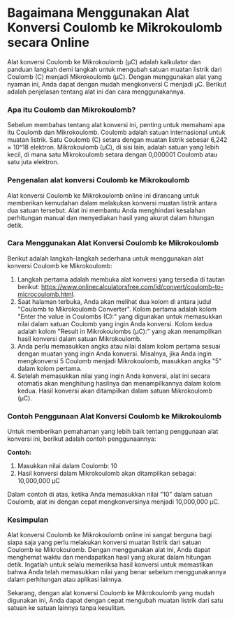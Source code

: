 Bagaimana Menggunakan Alat Konversi Coulomb ke Mikrokoulomb secara Online
=========================================================================

Alat konversi Coulomb ke Mikrokoulomb (µC) adalah kalkulator dan panduan langkah demi langkah untuk mengubah satuan muatan listrik dari Coulomb (C) menjadi Mikrokoulomb (µC). Dengan menggunakan alat yang nyaman ini, Anda dapat dengan mudah mengkonversi C menjadi µC. Berikut adalah penjelasan tentang alat ini dan cara menggunakannya.

### Apa itu Coulomb dan Mikrokoulomb?

Sebelum membahas tentang alat konversi ini, penting untuk memahami apa itu Coulomb dan Mikrokoulomb. Coulomb adalah satuan internasional untuk muatan listrik. Satu Coulomb (C) setara dengan muatan listrik sebesar 6,242 × 10^18 elektron. Mikrokoulomb (µC), di sisi lain, adalah satuan yang lebih kecil, di mana satu Mikrokoulomb setara dengan 0,000001 Coulomb atau satu juta elektron.

### Pengenalan alat konversi Coulomb ke Mikrokoulomb

Alat konversi Coulomb ke Mikrokoulomb online ini dirancang untuk memberikan kemudahan dalam melakukan konversi muatan listrik antara dua satuan tersebut. Alat ini membantu Anda menghindari kesalahan perhitungan manual dan menyediakan hasil yang akurat dalam hitungan detik.

### Cara Menggunakan Alat Konversi Coulomb ke Mikrokoulomb

Berikut adalah langkah-langkah sederhana untuk menggunakan alat konversi Coulomb ke Mikrokoulomb:

1. Langkah pertama adalah membuka alat konversi yang tersedia di tautan berikut: <https://www.onlinecalculatorsfree.com/id/convert/coulomb-to-microcoulomb.html>.
2. Saat halaman terbuka, Anda akan melihat dua kolom di antara judul "Coulomb to Mikrokoulomb Converter". Kolom pertama adalah kolom "Enter the value in Coulombs (C):" yang digunakan untuk memasukkan nilai dalam satuan Coulomb yang ingin Anda konversi. Kolom kedua adalah kolom "Result in Mikrokoulombs (µC):" yang akan menampilkan hasil konversi dalam satuan Mikrokoulomb.
3. Anda perlu memasukkan angka atau nilai dalam kolom pertama sesuai dengan muatan yang ingin Anda konversi. Misalnya, jika Anda ingin mengkonversi 5 Coulomb menjadi Mikrokoulomb, masukkan angka "5" dalam kolom pertama.
4. Setelah memasukkan nilai yang ingin Anda konversi, alat ini secara otomatis akan menghitung hasilnya dan menampilkannya dalam kolom kedua. Hasil konversi akan ditampilkan dalam satuan Mikrokoulomb (µC).

### Contoh Penggunaan Alat Konversi Coulomb ke Mikrokoulomb

Untuk memberikan pemahaman yang lebih baik tentang penggunaan alat konversi ini, berikut adalah contoh penggunaannya:

**Contoh:**

1. Masukkan nilai dalam Coulomb: 10
2. Hasil konversi dalam Mikrokoulomb akan ditampilkan sebagai: 10,000,000 µC

Dalam contoh di atas, ketika Anda memasukkan nilai "10" dalam satuan Coulomb, alat ini dengan cepat mengkonversinya menjadi 10,000,000 µC.

### Kesimpulan

Alat konversi Coulomb ke Mikrokoulomb online ini sangat berguna bagi siapa saja yang perlu melakukan konversi muatan listrik dari satuan Coulomb ke Mikrokoulomb. Dengan menggunakan alat ini, Anda dapat menghemat waktu dan mendapatkan hasil yang akurat dalam hitungan detik. Ingatlah untuk selalu memeriksa hasil konversi untuk memastikan bahwa Anda telah memasukkan nilai yang benar sebelum menggunakannya dalam perhitungan atau aplikasi lainnya.

Sekarang, dengan alat konversi Coulomb ke Mikrokoulomb yang mudah digunakan ini, Anda dapat dengan cepat mengubah muatan listrik dari satu satuan ke satuan lainnya tanpa kesulitan.